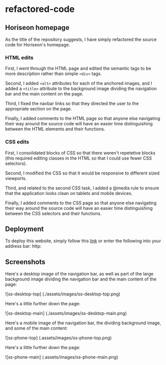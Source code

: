 # refactored-code

## Horiseon homepage

As the title of the repository suggests, I have simply refactored the source code for Horiseon's homepage.

### HTML edits
First, I went through the HTML page and edited the semantic tags to be more description rather than simple `<div>` tags. 

Second, I added `<alt>` attributes for each of the anchored images, and I added a `<title>` attribute to the background image dividing the navigation bar and the main content on the page. 

Third, I fixed the navbar links so that they directed the user to the appropriate section on the page. 

Finally, I added comments to the HTML page so that anyone else navigating their way around the source code will have an easier time distinguishing between the HTML elements and their functions. 

### CSS edits
First, I consolidated blocks of CSS so that there weren't repetetive blocks (this required editing classes in the HTML so that I could use fewer CSS selectors). 

Second, I modified the CSS so that it would be responsive to different sized viewports. 

Third, and related to the second CSS task, I added a @media rule to ensure that the application looks clean on tablets and mobile devices. 

Finally, I added comments to the CSS page so that anyone else navigating their way around the source code will have an easier time distinguishing between the CSS selectors and their functions. 

## Deployment
To deploy this website, simply follow this [link](http:) or enter the following into your address bar: http:

## Screenshots

Here's a desktop image of the navigation bar, as well as part of the large background image dividing the navigation bar and the main content of the page: 

![ss-desktop-top]
(./assets/images/ss-desktop-top.png)

Here's a little further down the page:

![ss-desktop-main]
(./assets/images/ss-desktop-main.png)

Here's a mobile image of the navigation bar, the dividing background image, and some of the main content: 

![ss-phone-top]
(.assets/images/ss-phone-top.png)

Here's a little further down the page: 

![ss-phone-main]
(.assets/images/ss-phone-main.png)

